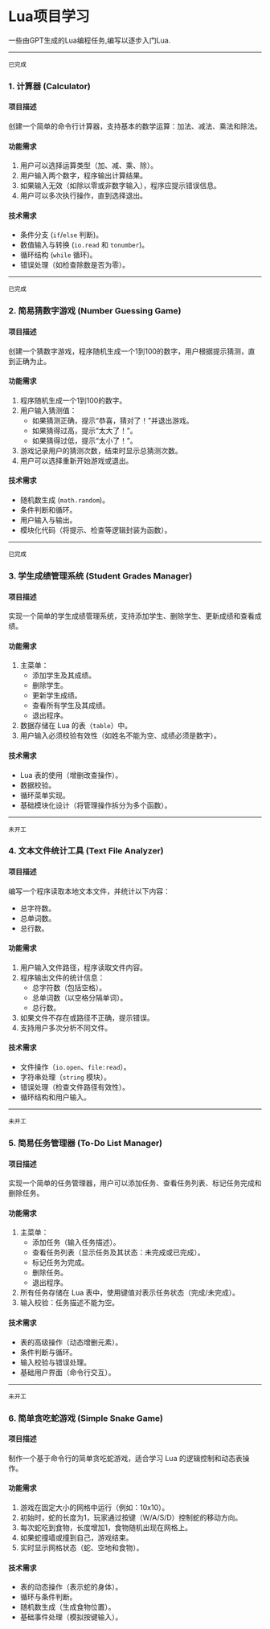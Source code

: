 # Lua项目学习  

一些由GPT生成的Lua编程任务,编写以逐步入门Lua.  

---

`已完成`  
### **1. 计算器 (Calculator)**

#### 项目描述
创建一个简单的命令行计算器，支持基本的数学运算：加法、减法、乘法和除法。

#### 功能需求
1. 用户可以选择运算类型（加、减、乘、除）。
2. 用户输入两个数字，程序输出计算结果。
3. 如果输入无效（如除以零或非数字输入），程序应提示错误信息。
4. 用户可以多次执行操作，直到选择退出。

#### 技术需求
- 条件分支 (`if`/`else` 判断)。
- 数值输入与转换 (`io.read` 和 `tonumber`)。
- 循环结构 (`while` 循环)。
- 错误处理（如检查除数是否为零）。

---

`已完成`  
### **2. 简易猜数字游戏 (Number Guessing Game)**

#### 项目描述
创建一个猜数字游戏，程序随机生成一个1到100的数字，用户根据提示猜测，直到正确为止。

#### 功能需求
1. 程序随机生成一个1到100的数字。
2. 用户输入猜测值：
   - 如果猜测正确，提示“恭喜，猜对了！”并退出游戏。
   - 如果猜得过高，提示“太大了！”。
   - 如果猜得过低，提示“太小了！”。
3. 游戏记录用户的猜测次数，结束时显示总猜测次数。
4. 用户可以选择重新开始游戏或退出。

#### 技术需求
- 随机数生成 (`math.random`)。
- 条件判断和循环。
- 用户输入与输出。
- 模块化代码（将提示、检查等逻辑封装为函数）。

---

`已完成`  
### **3. 学生成绩管理系统 (Student Grades Manager)**

#### 项目描述
实现一个简单的学生成绩管理系统，支持添加学生、删除学生、更新成绩和查看成绩。

#### 功能需求
1. 主菜单：
   - 添加学生及其成绩。
   - 删除学生。
   - 更新学生成绩。
   - 查看所有学生及其成绩。
   - 退出程序。
2. 数据存储在 Lua 的表（`table`）中。
3. 用户输入必须校验有效性（如姓名不能为空、成绩必须是数字）。

#### 技术需求
- Lua 表的使用（增删改查操作）。
- 数据校验。
- 循环菜单实现。
- 基础模块化设计（将管理操作拆分为多个函数）。

---

`未开工`  
### **4. 文本文件统计工具 (Text File Analyzer)**

#### 项目描述
编写一个程序读取本地文本文件，并统计以下内容：
- 总字符数。
- 总单词数。
- 总行数。

#### 功能需求
1. 用户输入文件路径，程序读取文件内容。
2. 程序输出文件的统计信息：
   - 总字符数（包括空格）。
   - 总单词数（以空格分隔单词）。
   - 总行数。
3. 如果文件不存在或路径不正确，提示错误。
4. 支持用户多次分析不同文件。

#### 技术需求
- 文件操作（`io.open`、`file:read`）。
- 字符串处理（`string` 模块）。
- 错误处理（检查文件路径有效性）。
- 循环结构和用户输入。

---

`未开工`  
### **5. 简易任务管理器 (To-Do List Manager)**

#### 项目描述
实现一个简单的任务管理器，用户可以添加任务、查看任务列表、标记任务完成和删除任务。

#### 功能需求
1. 主菜单：
   - 添加任务（输入任务描述）。
   - 查看任务列表（显示任务及其状态：未完成或已完成）。
   - 标记任务为完成。
   - 删除任务。
   - 退出程序。
2. 所有任务存储在 Lua 表中，使用键值对表示任务状态（完成/未完成）。
3. 输入校验：任务描述不能为空。

#### 技术需求
- 表的高级操作（动态增删元素）。
- 条件判断与循环。
- 输入校验与错误处理。
- 基础用户界面（命令行交互）。

---

`未开工`  
### **6. 简单贪吃蛇游戏 (Simple Snake Game)**

#### 项目描述
制作一个基于命令行的简单贪吃蛇游戏，适合学习 Lua 的逻辑控制和动态表操作。

#### 功能需求
1. 游戏在固定大小的网格中运行（例如：10x10）。
2. 初始时，蛇的长度为1，玩家通过按键（W/A/S/D）控制蛇的移动方向。
3. 每次蛇吃到食物，长度增加1，食物随机出现在网格上。
4. 如果蛇撞墙或撞到自己，游戏结束。
5. 实时显示网格状态（蛇、空地和食物）。

#### 技术需求
- 表的动态操作（表示蛇的身体）。
- 循环与条件判断。
- 随机数生成（生成食物位置）。
- 基础事件处理（模拟按键输入）。
